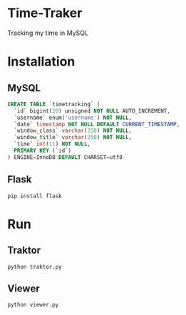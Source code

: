 Time-Traker
===========

Tracking my time in MySQL

# Installation

## MySQL
```sql
CREATE TABLE `timetracking` (
  `id` bigint(20) unsigned NOT NULL AUTO_INCREMENT,
  `username` enum('username') NOT NULL,
  `date` timestamp NOT NULL DEFAULT CURRENT_TIMESTAMP,
  `window_class` varchar(250) NOT NULL,
  `window_title` varchar(250) NOT NULL,
  `time` int(11) NOT NULL,
  PRIMARY KEY (`id`)
) ENGINE=InnoDB DEFAULT CHARSET=utf8
```

## Flask
`pip install flask`

# Run
## Traktor
`python traktor.py`

## Viewer
`python viewer.py`